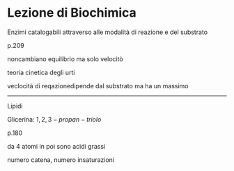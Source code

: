 # Lezione di Biochimica

Enzimi catalogabili attraverso alle modalità di reazione e del substrato


p.209

noncambiano equilibrio ma solo velocitò

teoria cinetica degli urti 

veclocità di reqazionedipende dal substrato ma ha un massimo


---
Lipidi

Glicerina: $1,2,3-propan-triolo$


p.180

da 4 atomi in poi sono acidi grassi

numero catena, numero insaturazioni
<!--stackedit_data:
eyJoaXN0b3J5IjpbMTU1NjcxMzcxNV19
-->